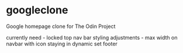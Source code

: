 # googleclone
Google homepage clone for The Odin Project

currently need - locked top nav bar
styling adjustments - max width on navbar with icon staying in dynamic set
footer

